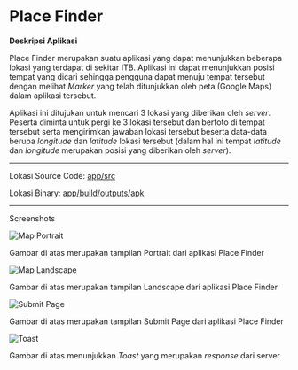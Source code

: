 **Place Finder**
===================

**Deskripsi Aplikasi**

Place Finder merupakan suatu aplikasi yang dapat menunjukkan beberapa lokasi yang terdapat di sekitar ITB. Aplikasi ini dapat menunjukkan posisi tempat yang dicari sehingga pengguna dapat menuju tempat tersebut dengan melihat *Marker* yang telah ditunjukkan oleh peta (Google Maps) dalam aplikasi tersebut.

Aplikasi ini ditujukan untuk mencari 3 lokasi yang diberikan oleh *server*. Peserta diminta untuk pergi ke 3 lokasi tersebut dan berfoto di tempat tersebut serta mengirimkan jawaban lokasi tersebut beserta data-data berupa *longitude* dan *latitude* lokasi tersebut (dalam hal ini tempat *latitude* dan *longitude* merupakan posisi yang diberikan oleh *server*).

----------
Lokasi Source Code: [app/src](http://gitlab.informatika.org/randi_chilyon/Tubes1-Android/tree/master/Maps/app/src)


Lokasi Binary: [app/build/outputs/apk](http://gitlab.informatika.org/randi_chilyon/Tubes1-Android/tree/master/Maps/app/build/outputs/apk)

----------
Screenshots

![Map Portrait](https://www.dropbox.com/s/g3njpvehjgplr4m/12896468_10201498862429104_612312538_o.png?dl=0)

Gambar di atas merupakan tampilan Portrait dari aplikasi Place Finder


![Map Landscape](https://www.dropbox.com/s/80m46p1yyikevey/12899607_10201498862189098_768777942_o.png?dl=0)

Gambar di atas merupakan tampilan Landscape dari aplikasi Place Finder


![Submit Page](https://www.dropbox.com/s/2r6f2yv79qevsfw/12903743_10201498862069095_780406991_o.png?dl=0)

Gambar di atas merupakan tampilan Submit Page dari aplikasi Place Finder


![Toast](https://www.dropbox.com/s/tgm1f4pj81j5eb8/12919325_10201498861989093_1467826926_o.png?dl=0)

Gambar di atas menunjukkan *Toast* yang merupakan *response* dari server